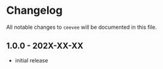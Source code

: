 # Changelog

All notable changes to `ceevee` will be documented in this file.

## 1.0.0 - 202X-XX-XX

- initial release
